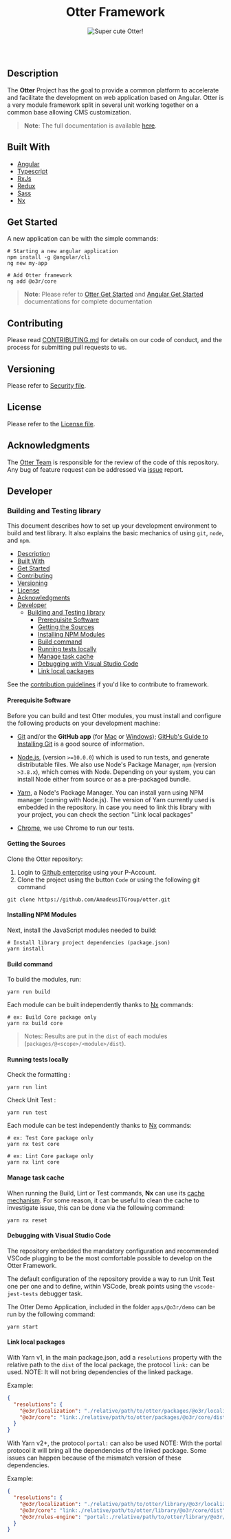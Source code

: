 <h1 align="center">Otter Framework</h1>
<p align="center">
  <img src="./.attachments/logo.png" alt="Super cute Otter!"/>
</p>

<br />
<br />

## Description

The **Otter** Project has the goal to provide a common platform to accelerate and facilitate the development on web application based on Angular.
Otter is a very module framework split in several unit working together on a common base allowing CMS customization.

> **Note**:  The full documentation is available [here](./docs/README.md).

## Built With

* [Angular](https://angular.io/)
* [Typescript](https://www.typescriptlang.org/)
* [RxJs](http://reactivex.io/rxjs/)
* [Redux](http://redux.js.org/)
* [Sass](http://sass-lang.com/)
* [Nx](https://nx.dev/)

## Get Started

A new application can be with the simple commands:

```shell
# Starting a new angular application
npm install -g @angular/cli
ng new my-app

# Add Otter framework
ng add @o3r/core
```

> **Note**: Please refer to [Otter Get Started](./docs/core/START_NEW_APPLICATION.md) and [Angular Get Started](https://angular.io/guide/setup-local#install-the-angular-cli) documentations for complete documentation

## Contributing

Please read [CONTRIBUTING.md](./CONTRIBUTING.md) for details on our code of conduct, and the process for submitting pull requests to us.

## Versioning

Please refer to [Security file](./SECURITY.md).

## License

Please refer to the [License file](./LICENSE).

## Acknowledgments

The [Otter Team](https://github.com/orgs/amadeus-digital/teams/otter) is responsible for the review of the code of this repository.
Any bug of feature request can be addressed via [issue](https://github.com/AmadeusITGroup/otter/issues/new/choose) report.

## Developer

### Building and Testing library

This document describes how to set up your development environment to build and test library.
It also explains the basic mechanics of using `git`, `node`, and `npm`.

- [Description](#description)
- [Built With](#built-with)
- [Get Started](#get-started)
- [Contributing](#contributing)
- [Versioning](#versioning)
- [License](#license)
- [Acknowledgments](#acknowledgments)
- [Developer](#developer)
  - [Building and Testing library](#building-and-testing-library)
    - [Prerequisite Software](#prerequisite-software)
    - [Getting the Sources](#getting-the-sources)
    - [Installing NPM Modules](#installing-npm-modules)
    - [Build command](#build-command)
    - [Running tests locally](#running-tests-locally)
    - [Manage task cache](#manage-task-cache)
    - [Debugging with Visual Studio Code](#debugging-with-visual-studio-code)
    - [Link local packages](#link-local-packages)

See the [contribution guidelines](./CONTRIBUTING.md)
if you'd like to contribute to framework.

#### Prerequisite Software

Before you can build and test Otter modules, you must install and configure the
following products on your development machine:

* [Git](http://git-scm.com) and/or the **GitHub app** (for [Mac](http://mac.github.com) or
  [Windows](http://windows.github.com)); [GitHub's Guide to Installing
  Git](https://help.github.com/articles/set-up-git) is a good source of information.

* [Node.js](http://nodejs.org), (version `>=10.0.0`) which is used to run tests, and generate distributable files. We also use Node's Package Manager, `npm`
  (version `>3.8.x`), which comes with Node. Depending on your system, you can install Node either from
  source or as a pre-packaged bundle.
  
* [Yarn](https://yarnpkg.com/lang/en/docs/install/), a Node's Package Manager. You can install yarn using NPM manager (coming with Node.js).
  The version of Yarn currently used is embedded in the repository. In case you need to link this library with your project, you can check the section "Link local packages"

* [Chrome](https://www.google.com/chrome/browser/desktop/index.html), we use Chrome to run our tests.

#### Getting the Sources

Clone the Otter repository:

1. Login to [Github enterprise](https://github.com/AmadeusITGroup/otter) using your P-Account.
2. Clone the project using the button `Code` or using the following git command

```shell
git clone https://github.com/AmadeusITGroup/otter.git
```

#### Installing NPM Modules

Next, install the JavaScript modules needed to build:

```shell
# Install library project dependencies (package.json)
yarn install
```

#### Build command

To build the modules, run:

```shell
yarn run build
```

Each module can be built independently thanks to [Nx](https://nx.dev/packages/nx/documents/run) commands:

```shell
# ex: Build Core package only
yarn nx build core
```

> Notes: Results are put in the `dist` of each modules (`packages/@<scope>/<module>/dist`).

#### Running tests locally

Check the formatting :

```shell
yarn run lint
```

Check Unit Test :

```shell
yarn run test
```

Each module can be test independently thanks to [Nx](https://nx.dev/packages/nx/documents/run) commands:

```shell
# ex: Test Core package only
yarn nx test core

# ex: Lint Core package only
yarn nx lint core
```

#### Manage task cache

When running the Build, Lint or Test commands, **Nx** can use its [cache mechanism](https://nx.dev/concepts/how-caching-works).
For some reason, it can be useful to clean the cache to investigate issue, this can be done via the following command:

```shell
yarn nx reset
```

#### Debugging with Visual Studio Code

The repository embedded the mandatory configuration and recommended VSCode plugging to be the most comfortable possible to develop on the Otter Framework.

The default configuration of the repository provide a way to run Unit Test one per one and to define, within VSCode, break points using the `vscode-jest-tests` debugger task.

The Otter Demo Application, included in the folder `apps/@o3r/demo` can be run by the following command:

```shell
yarn start
```

#### Link local packages

With Yarn v1, in the main package.json, add a `resolutions` property with the relative path to the `dist` of the local package, the protocol `link:` can be used.
NOTE: It will not bring dependencies of the linked package.

Example:

```json
{
  "resolutions": {
    "@o3r/localization": "./relative/path/to/otter/packages/@o3r/localization/dist",
    "@o3r/core": "link:./relative/path/to/otter/packages/@o3r/core/dist",
  }
}
```

With Yarn v2+, the protocol `portal:` can also be used
NOTE: With the portal protocol it will bring all the dependencies of the linked package.
Some issues can happen because of the mismatch version of these dependencies.

Example:

```json
{
  "resolutions": {
    "@o3r/localization": "./relative/path/to/otter/library/@o3r/localization/dist",
    "@o3r/core": "link:./relative/path/to/otter/library/@o3r/core/dist",
    "@o3r/rules-engine": "portal:./relative/path/to/otter/library/@o3r/rules-engine/dist",
  }
}
```
